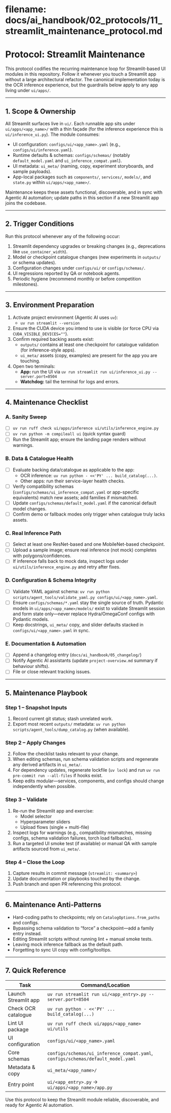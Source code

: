# **filename: docs/ai_handbook/02_protocols/11_streamlit_maintenance_protocol.md**
<!-- ai_cue:priority=high -->
<!-- ai_cue:use_when=streamlit,maintenance -->

# **Protocol: Streamlit Maintenance**

This protocol codifies the recurring maintenance loop for Streamlit-based UI modules in this repository. Follow it whenever you touch a Streamlit app without a large architectural refactor. The canonical implementation today is the OCR inference experience, but the guardrails below apply to any app living under `ui/apps/`.

---

## **1. Scope & Ownership**

All Streamlit surfaces live in `ui/`. Each runnable app sits under `ui/apps/<app_name>/` with a thin façade (for the inference experience this is `ui/inference_ui.py`). The module consumes:

- UI configuration: `configs/ui/<app_name>.yaml` (e.g., `configs/ui/inference.yaml`).
- Runtime defaults & schemas: `configs/schemas/` (notably `default_model.yaml` and `ui_inference_compat.yaml`).
- UI metadata: `ui_meta/` (naming, copy, experiment storyboards, and sample payloads).
- App-local packages such as `components/`, `services/`, `models/`, and `state.py` within `ui/apps/<app_name>/`.

Maintenance keeps these assets functional, discoverable, and in sync with Agentic AI automation; update paths in this section if a new Streamlit app joins the codebase.

---

## **2. Trigger Conditions**

Run this protocol whenever any of the following occur:

1. Streamlit dependency upgrades or breaking changes (e.g., deprecations like `use_container_width`).
2. Model or checkpoint catalogue changes (new experiments in `outputs/` or schema updates).
3. Configuration changes under `configs/ui/` or `configs/schemas/`.
4. UI regressions reported by QA or notebook agents.
5. Periodic hygiene (recommend monthly or before competition milestones).

---

## **3. Environment Preparation**

1. Activate project environment (Agentic AI uses `uv`):
   - `uv run streamlit --version`
2. Ensure the CUDA device you intend to use is visible (or force CPU via `CUDA_VISIBLE_DEVICES=""`).
3. Confirm required backing assets exist:
   - `outputs/` contains at least one checkpoint for catalogue validation (for inference-style apps).
   - `ui_meta/` assets (copy, examples) are present for the app you are touching.
4. Open two terminals:
   - **App:** run the UI via `uv run streamlit run ui/inference_ui.py --server.port=8504`
   - **Watchdog:** tail the terminal for logs and errors.

---

## **4. Maintenance Checklist**

### **A. Sanity Sweep**

- [ ] `uv run ruff check ui/apps/inference ui/utils/inference_engine.py`
- [ ] `uv run python -m compileall ui` (quick syntax guard)
- [ ] Run the Streamlit app; ensure the landing page renders without warnings.

### **B. Data & Catalogue Health**

- [ ] Evaluate backing data/catalogue as applicable to the app:
   - OCR inference: `uv run python - <<'PY' ... build_catalog(...)`.
   - Other apps: run their service-layer health checks.
- [ ] Verify compatibility schemas (`configs/schemas/ui_inference_compat.yaml` or app-specific equivalents) match new assets; add families if mismatched.
- [ ] Update `configs/schemas/default_model.yaml` if the canonical default model changes.
- [ ] Confirm demo or fallback modes only trigger when catalogue truly lacks assets.

### **C. Real Inference Path**

- [ ] Select at least one ResNet-based and one MobileNet-based checkpoint.
- [ ] Upload a sample image; ensure real inference (not mock) completes with polygons/confidences.
- [ ] If inference falls back to mock data, inspect logs under `ui/utils/inference_engine.py` and retry after fixes.

### **D. Configuration & Schema Integrity**

- [ ] Validate YAML against schema: `uv run python scripts/agent_tools/validate_yaml.py configs/ui/<app_name>.yaml`.
- [ ] Ensure `configs/schemas/*.yaml` stay the single source of truth. Pydantic models in `ui/apps/<app_name>/models/` exist to validate Streamlit session and form state only—never replace Hydra/OmegaConf configs with Pydantic models.
- [ ] Keep docstrings, `ui_meta/` copy, and slider defaults stacked in `configs/ui/<app_name>.yaml` in sync.

### **E. Documentation & Automation**

- [ ] Append a changelog entry (`docs/ai_handbook/05_changelog/`)
- [ ] Notify Agentic AI assistants (update `project-overview.md` summary if behaviour shifts).
- [ ] File or close relevant tracking issues.

---

## **5. Maintenance Playbook**

### **Step 1 – Snapshot Inputs**

1. Record current git status; stash unrelated work.
2. Export most recent `outputs/` metadata: `uv run python scripts/agent_tools/dump_catalog.py` (when available).

### **Step 2 – Apply Changes**

2. Follow the checklist tasks relevant to your change.
3. When editing schemas, run schema validation scripts and regenerate any derived artifacts in `ui_meta/`.
4. For dependency updates, regenerate lockfile (`uv lock`) and run `uv run pre-commit run --all-files` if hooks exist.
5. Keep edits modular—services, components, and configs should change independently when possible.

### **Step 3 – Validate**

1. Re-run the Streamlit app and exercise:
   - Model selector
   - Hyperparameter sliders
   - Upload flows (single + multi-file)
2. Inspect logs for warnings (e.g., compatibility mismatches, missing configs, schema validation failures, torch load fallbacks).
3. Run a targeted UI smoke test (if available) or manual QA with sample artifacts sourced from `ui_meta/`.

### **Step 4 – Close the Loop**

1. Capture results in commit message (`streamlit: <summary>`)
2. Update documentation or playbooks touched by the change.
3. Push branch and open PR referencing this protocol.

---

## **6. Maintenance Anti-Patterns**

- Hard-coding paths to checkpoints; rely on `CatalogOptions.from_paths` and configs.
- Bypassing schema validation to “force” a checkpoint—add a family entry instead.
- Editing Streamlit scripts without running lint + manual smoke tests.
- Leaving mock inference fallback as the default path.
- Forgetting to sync UI copy with config/tooltips.

---

## **7. Quick Reference**

| Task | Command/Location |
| --- | --- |
| Launch Streamlit app | `uv run streamlit run ui/<app_entry>.py --server.port=8504` |
| Check OCR catalogue | `uv run python - <<'PY' ... build_catalog(...)` |
| Lint UI package | `uv run ruff check ui/apps/<app_name> ui/utils` |
| UI configuration | `configs/ui/<app_name>.yaml` |
| Core schemas | `configs/schemas/ui_inference_compat.yaml`, `configs/schemas/default_model.yaml` |
| Metadata & copy | `ui_meta/<app_name>/` |
| Entry point | `ui/<app_entry>.py` → `ui/apps/<app_name>/app.py` |

Use this protocol to keep the Streamlit module reliable, discoverable, and ready for Agentic AI automation.

